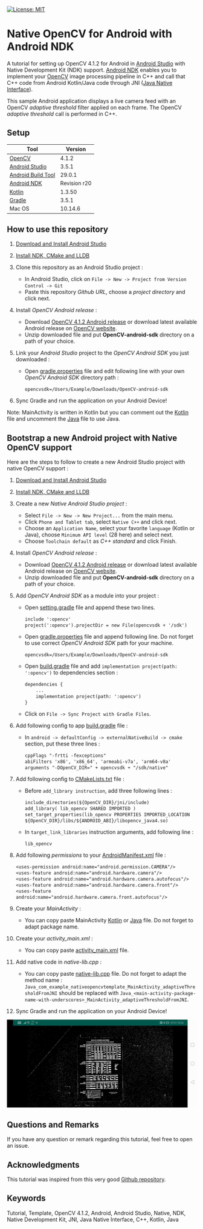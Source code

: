[![License: MIT](https://img.shields.io/badge/License-MIT-yellow.svg)](https://opensource.org/licenses/MIT)
# Native OpenCV for Android with Android NDK

A tutorial for setting up OpenCV 4.1.2 for Android in [Android Studio](https://developer.android.com/studio) with Native Development Kit (NDK) support. 
[Android NDK](https://developer.android.com/ndk) enables you to implement your [OpenCV](https://opencv.org) image processing pipeline in C++ and call that C++ code from Android Kotlin/Java code through JNI ([Java Native Interface](https://en.wikipedia.org/wiki/Java_Native_Interface)).

This sample Android application displays a live camera feed with an OpenCV *adaptive threshold* filter applied on each frame. The OpenCV *adaptive threshold* call is performed in C++.

## Setup

| Tool      | Version |
| ---       |  ---    |
| [OpenCV](https://opencv.org) | 4.1.2
| [Android Studio](https://developer.android.com/studio) | 3.5.1
| [Android Build Tool](https://developer.android.com/about) | 29.0.1
| [Android NDK](https://developer.android.com/ndk/guides) | Revision r20
| [Kotlin](https://kotlinlang.org/docs/reference/) | 1.3.50
| [Gradle](https://gradle.org) | 3.5.1
| Mac OS | 10.14.6

## How to use this repository

1. [Download and Install Android Studio](https://developer.android.com/studio)
 
2. [Install NDK, CMake and LLDB](https://developer.android.com/studio/projects/install-ndk.md)
 
3. Clone this repository as an Android Studio project :
     * In Android Studio, click on `File -> New -> Project from Version Control -> Git`
     * Paste this repository *Github URL*, choose a *project directory* and click next.
     
4. Install *OpenCV Android release* :
    * Download [OpenCV 4.1.2 Android release](https://sourceforge.net/projects/opencvlibrary/files/4.1.2/opencv-4.1.2-android-sdk.zip/download) or download latest available Android release on [OpenCV website](https://opencv.org/releases/).
    * Unzip downloaded file and put **OpenCV-android-sdk** directory on a path of your choice.
 
5. Link your *Android Studio* project to the *OpenCV Android SDK* you just downloaded :
    * Open [gradle.properties](gradle.properties) file and edit following line with your own *OpenCV Android SDK* directory path :
    
          opencvsdk=/Users/Example/Downloads/OpenCV-android-sdk
          
6. Sync Gradle and run the application on your Android Device!

Note: MainActivity is written in Kotlin but you can comment out the [Kotlin](/app/src/main/kotlin/com/example/nativeopencvandroidtemplate/MainActivity.kt) file and uncomment the [Java](/app/src/main/java/com/example/nativeopencvandroidtemplate/MainActivity.java) file to use Java.

## Bootstrap a new Android project with Native OpenCV support

Here are the steps to follow to create a new Android Studio project with native OpenCV support :

1. [Download and Install Android Studio](https://developer.android.com/studio)

2. [Install NDK, CMake and LLDB](https://developer.android.com/studio/projects/install-ndk.md)

3. Create a new *Native Android Studio project* :
    * Select `File -> New -> New Project...` from the main menu.
    * Click `Phone and Tablet tab`, select `Native C++` and click next.
    * Choose an `Application Name`, select your favorite `language` (Kotlin or Java), choose `Minimum API level` (28 here) and select next.
    * Choose `Toolchain default` as *C++ standard* and click Finish.
    
4. Install *OpenCV Android release* :
    * Download [OpenCV 4.1.2 Android release](https://sourceforge.net/projects/opencvlibrary/files/4.1.2/opencv-4.1.2-android-sdk.zip/download) or download latest available Android release on [OpenCV website](https://opencv.org/releases/).
    * Unzip downloaded file and put **OpenCV-android-sdk** directory on a path of your choice.
    
5. Add *OpenCV Android SDK* as a module into your project :
    * Open [setting.gradle](settings.gradle) file and append these two lines.
    
          include ':opencv'
          project(':opencv').projectDir = new File(opencvsdk + '/sdk')
        
    * Open [gradle.properties](gradle.properties) file and append following line. Do not forget to use correct *OpenCV Android SDK* path for your machine. 
    
          opencvsdk=/Users/Example/Downloads/OpenCV-android-sdk
          
    * Open [build.gradle](app/build.gradle) file and add `implementation project(path: ':opencv')` to dependencies section :
    
          dependencies {
              ...
              implementation project(path: ':opencv')
          }
    
    * Click on `File -> Sync Project with Gradle Files`.
    
6. Add following config to app [build.gradle](app/build.gradle) file :
    * In `android -> defaultConfig -> externalNativeBuild -> cmake` section, put these three lines :
    
          cppFlags "-frtti -fexceptions"
          abiFilters 'x86', 'x86_64', 'armeabi-v7a', 'arm64-v8a'
          arguments "-DOpenCV_DIR=" + opencvsdk + "/sdk/native"
        
7. Add following config to [CMakeLists.txt](app/src/main/cpp/CMakeLists.txt) file :
    * Before `add_library instruction`, add three following lines :
    
          include_directories(${OpenCV_DIR}/jni/include)
          add_library( lib_opencv SHARED IMPORTED )
          set_target_properties(lib_opencv PROPERTIES IMPORTED_LOCATION ${OpenCV_DIR}/libs/${ANDROID_ABI}/libopencv_java4.so)
        
    * In `target_link_libraries` instruction arguments, add following line :
    
          lib_opencv
        
8. Add following *permissions* to your [AndroidManifest.xml](app/src/main/AndroidManifest.xml) file :

       <uses-permission android:name="android.permission.CAMERA"/>
       <uses-feature android:name="android.hardware.camera"/>
       <uses-feature android:name="android.hardware.camera.autofocus"/>
       <uses-feature android:name="android.hardware.camera.front"/>
       <uses-feature android:name="android.hardware.camera.front.autofocus"/>
    
9. Create your *MainActivity* :
    * You can copy paste MainActivity [Kotlin](/app/src/main/kotlin/com/example/nativeopencvandroidtemplate/MainActivity.kt) or [Java](/app/src/main/java/com/example/nativeopencvandroidtemplate/MainActivity.java) file. Do not forget to adapt package name.
    
10. Create your *activity_main.xml* :
    * You can copy paste [activity_main.xml](/app/src/main/res/layout/activity_main.xml) file.
    
11. Add native code in *native-lib.cpp* :
    * You can copy paste [native-lib.cpp](app/src/main/cpp/native-lib.cpp) file. Do not forget to adapt the method name : 
    `Java_com_example_nativeopencvtemplate_MainActivity_adaptiveThresholdFromJNI`
    should be replaced with 
    `Java_<main-activity-package-name-with-underscores>_MainActivity_adaptiveThresholdFromJNI`.
    
12. Sync Gradle and run the application on your Android Device!





![alt text](images/native-opencv-android-template-screenshot.jpg)


## Questions and Remarks

If you have any question or remark regarding this tutorial, feel free to open an issue.

## Acknowledgments

This tutorial was inspired from this very good [Github repository](https://github.com/leadrien/opencv_native_androidstudio).

## Keywords

Tutorial, Template, OpenCV 4.1.2, Android, Android Studio, Native, NDK, Native Development Kit, JNI, Java Native Interface, C++, Kotlin, Java
